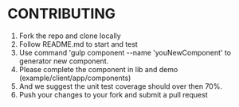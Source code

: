 CONTRIBUTING
============

1. Fork the repo and clone locally
2. Follow README.md to start and test
3. Use command 'gulp component --name 'youNewComponent' to generator new component.
4. Please complete the component in lib and demo (example/client/app/components)
5. And we suggest the unit test coverage should over then 70%.
5. Push your changes to your fork and submit a pull request

